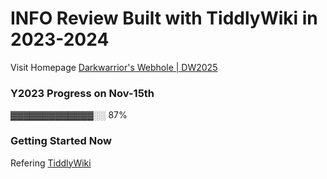 # INFO Review Built with TiddlyWiki in 2023-2024
Visit Homepage [Darkwarrior's Webhole | DW2025](https://darkwarrior2025.xyz)    

### Y2023 Progress on Nov-15th   

▓▓▓▓▓▓▓▓▓▓▓▓▓░░ 87%   

### Getting Started Now 
Refering [TiddlyWiki](https://tiddlywiki.com/#GettingStarted)
